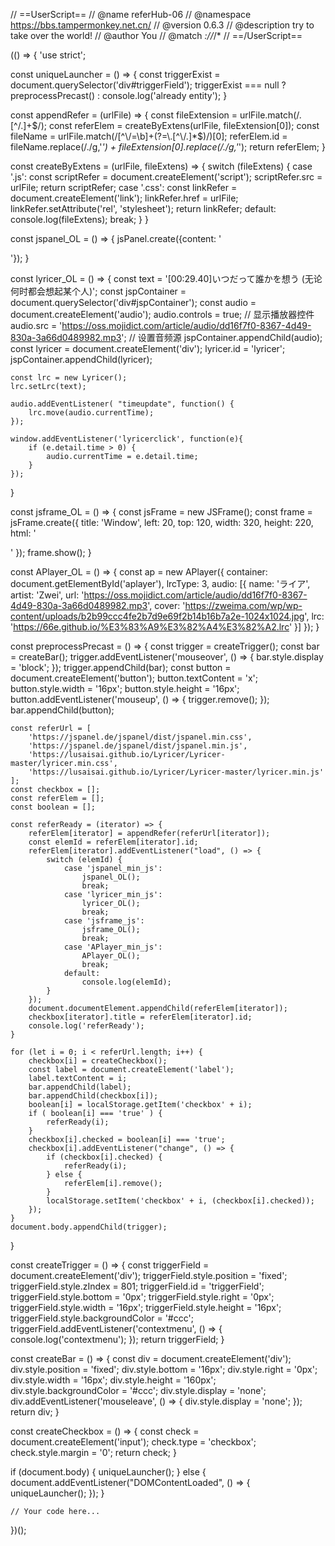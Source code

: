 // ==UserScript==
// @name         referHub-06
// @namespace    https://bbs.tampermonkey.net.cn/
// @version      0.6.3
// @description  try to take over the world!
// @author       You
// @match        *://*/*
// ==/UserScript==

(() => {
    'use strict';

const uniqueLauncher = () => {
    const triggerExist = document.querySelector('div#triggerField');
    triggerExist === null ? preprocessPrecast() :
    console.log('already entity');
}

const appendRefer = (urlFile) => {
    const fileExtension = urlFile.match(/\.[^/.]+$/);
    const referElem = createByExtens(urlFile, fileExtension[0]);
    const fileName = urlFile.match(/[^\/=\b]+(?=\.[^\/.]*$)/)[0];
    referElem.id = fileName.replace(/\./g,'_')
    + fileExtension[0].replace(/\./g,'_');
    return referElem;
}

const createByExtens = (urlFile, fileExtens) => {
    switch (fileExtens) {
        case '.js':
            const scriptRefer = document.createElement('script');
            scriptRefer.src = urlFile;
            return scriptRefer;
        case '.css':
            const linkRefer = document.createElement('link');
            linkRefer.href = urlFile;
            linkRefer.setAttribute('rel', 'stylesheet');
            return linkRefer;
        default:
            console.log(fileExtens);
            break;
    }
}

const jspanel_OL = () => {
    jsPanel.create({content: '<div id="jspContainer"></div>'});
}

const lyricer_OL = () => {
    const text = '[00:29.40]いつだって誰かを想う (无论何时都会想起某个人)';
    const jspContainer = document.querySelector('div#jspContainer');
    const audio = document.createElement('audio');
    audio.controls = true; // 显示播放器控件
    audio.src = 'https://oss.mojidict.com/article/audio/dd16f7f0-8367-4d49-830a-3a66d0489982.mp3';  // 设置音频源
    jspContainer.appendChild(audio);
    const lyricer = document.createElement('div');
    lyricer.id = 'lyricer';
    jspContainer.appendChild(lyricer);

    const lrc = new Lyricer();
    lrc.setLrc(text);

    audio.addEventListener( "timeupdate", function() {
        lrc.move(audio.currentTime);
    });

    window.addEventListener('lyricerclick', function(e){
        if (e.detail.time > 0) {
            audio.currentTime = e.detail.time;
        }
    });
}

const jsframe_OL = () => {
	const jsFrame = new JSFrame();
	const frame = jsFrame.create({
    title: 'Window',
    left: 20, top: 120, width: 320, height: 220,
    html: '<div id="aplayer"></div>'
	});
	frame.show();
}

const APlayer_OL = () => {
	const ap = new APlayer({
    container: document.getElementById('aplayer'),
    lrcType: 3,
    audio: [{
        name: 'ライア',
        artist: 'Zwei',
        url: 'https://oss.mojidict.com/article/audio/dd16f7f0-8367-4d49-830a-3a66d0489982.mp3',
        cover: 'https://zweima.com/wp/wp-content/uploads/b2b99ccc4fe2b7d9e69f2b14b16b7a2e-1024x1024.jpg',
        lrc: 'https://66e.github.io/%E3%83%A9%E3%82%A4%E3%82%A2.lrc'
    }]
});
}

const preprocessPrecast = () => {
    const trigger = createTrigger();
    const bar = createBar();
    trigger.addEventListener('mouseover', () => {
        bar.style.display = 'block';
    });
    trigger.appendChild(bar);
    const button = document.createElement('button');
    button.textContent = 'x';
    button.style.width = '16px';
    button.style.height = '16px';
    button.addEventListener('mouseup', () => {
        trigger.remove();
    });
    bar.appendChild(button);

    const referUrl = [
        'https://jspanel.de/jspanel/dist/jspanel.min.css',
        'https://jspanel.de/jspanel/dist/jspanel.min.js',
        'https://lusaisai.github.io/Lyricer/Lyricer-master/lyricer.min.css',
        'https://lusaisai.github.io/Lyricer/Lyricer-master/lyricer.min.js'
    ];
    const checkbox = [];
    const referElem = [];
    const boolean = [];

	const referReady = (iterator) => {
		referElem[iterator] = appendRefer(referUrl[iterator]);
		const elemId = referElem[iterator].id;
		referElem[iterator].addEventListener("load", () => {
			switch (elemId) {
                case 'jspanel_min_js':
                    jspanel_OL();
                    break;
                case 'lyricer_min_js':
                    lyricer_OL();
                    break;
                case 'jsframe_js':
                    jsframe_OL();
                    break;
                case 'APlayer_min_js':
                    APlayer_OL();
                    break;
                default:
                    console.log(elemId);
			}
		});
		document.documentElement.appendChild(referElem[iterator]);
		checkbox[iterator].title = referElem[iterator].id;
		console.log('referReady');
	}

    for (let i = 0; i < referUrl.length; i++) {
        checkbox[i] = createCheckbox();
        const label = document.createElement('label');
        label.textContent = i;
        bar.appendChild(label);
        bar.appendChild(checkbox[i]);
        boolean[i] = localStorage.getItem('checkbox' + i);
        if ( boolean[i] === 'true' ) {
			referReady(i);
        }
        checkbox[i].checked = boolean[i] === 'true';
        checkbox[i].addEventListener("change", () => {
            if (checkbox[i].checked) {
				referReady(i);
            } else {
                referElem[i].remove();
            }
            localStorage.setItem('checkbox' + i, (checkbox[i].checked));
        });
    }
    document.body.appendChild(trigger);
}

const createTrigger = () => {
    const triggerField = document.createElement('div');
    triggerField.style.position = 'fixed';
    triggerField.style.zIndex = 801;
    triggerField.id = 'triggerField';
    triggerField.style.bottom = '0px';
    triggerField.style.right = '0px';
    triggerField.style.width = '16px';
    triggerField.style.height = '16px';
    triggerField.style.backgroundColor = '#ccc';
    triggerField.addEventListener('contextmenu', () => {
		console.log('contextmenu');
    });
    return triggerField;
}

const createBar = () => {
    const div = document.createElement('div');
    div.style.position = 'fixed';
    div.style.bottom = '16px';
    div.style.right = '0px';
    div.style.width = '16px';
    div.style.height = '160px';
    div.style.backgroundColor = '#ccc';
    div.style.display = 'none';
    div.addEventListener('mouseleave', () => {
        div.style.display = 'none';
    });
    return div;
}

const createCheckbox = () => {
    const check = document.createElement('input');
    check.type = 'checkbox';
    check.style.margin = '0';
    return check;
}

if (document.body) {
    uniqueLauncher();
} else {
    document.addEventListener("DOMContentLoaded", () => {
        uniqueLauncher();
    });
}

    // Your code here...
})();